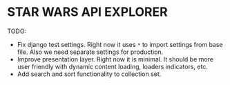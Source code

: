 STAR WARS API EXPLORER
======================

TODO:
- Fix django test settings. Right now it uses `*` to import settings from base file. Also we need separate settings for production.
- Improve presentation layer. Right now it is minimal. It should be more user friendly with dynamic content loading, loaders indicators, etc.
- Add search and sort functionality to collection set.
